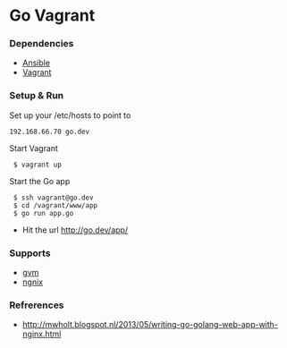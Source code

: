 Go Vagrant
=========

### Dependencies

- [Ansible](http://www.ansible.com)
- [Vagrant](vagrantup.com)

### Setup & Run

 Set up your /etc/hosts to point to

    192.168.66.70 go.dev

 Start Vagrant

     $ vagrant up

 Start the Go app

     $ ssh vagrant@go.dev 
     $ cd /vagrant/www/app 
     $ go run app.go 

 - Hit the url http://go.dev/app/   

### Supports 
 
- [gvm](https://github.com/moovweb/gvm)
- [ngnix](http://nginx.org/)

### Refrerences 

- http://mwholt.blogspot.nl/2013/05/writing-go-golang-web-app-with-nginx.html

